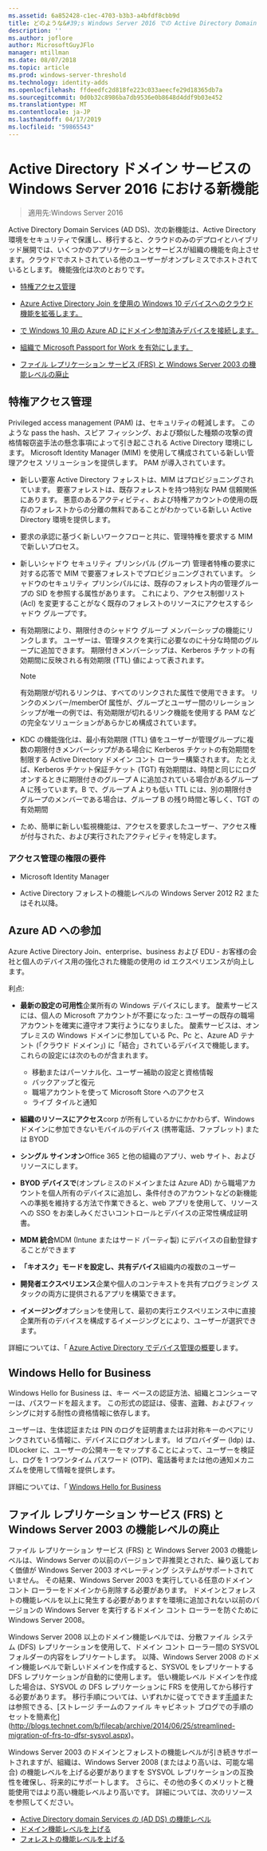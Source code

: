 ```yaml
---
ms.assetid: 6a852428-c1ec-4703-b3b3-a4bfdf8cbb9d
title: どのような&#39;s Windows Server 2016 での Active Directory Domain Services の新機能
description: ''
ms.author: joflore
author: MicrosoftGuyJFlo
manager: mtillman
ms.date: 08/07/2018
ms.topic: article
ms.prod: windows-server-threshold
ms.technology: identity-adds
ms.openlocfilehash: ffdeedfc2d818fe223c033aeecfe29d18365db7a
ms.sourcegitcommit: 0d0b32c8986ba7db9536e0b8648d4ddf9b03e452
ms.translationtype: MT
ms.contentlocale: ja-JP
ms.lasthandoff: 04/17/2019
ms.locfileid: "59865543"
---
```

# <a name="whats-new-in-active-directory-domain-services-for-windows-server-2016"></a>Active Directory ドメイン サービスの Windows Server 2016 における新機能

>適用先:Windows Server 2016

Active Directory Domain Services (AD DS)、次の新機能は、Active Directory 環境をセキュリティで保護し、移行すると、クラウドのみのデプロイとハイブリッド展開では、いくつかのアプリケーションとサービスが組織の機能を向上させます。クラウドでホストされている他のユーザーがオンプレミスでホストされているとします。 機能強化は次のとおりです。  
  
- [特権アクセス管理](https://docs.microsoft.com/microsoft-identity-manager/pam/privileged-identity-management-for-active-directory-domain-services)  
  
- [Azure Active Directory Join を使用の Windows 10 デバイスへのクラウド機能を拡張します。](https://azure.microsoft.com/documentation/articles/active-directory-azureadjoin-overview/)
  
- [で Windows 10 用の Azure AD にドメイン参加済みデバイスを接続します。](https://azure.microsoft.com/documentation/articles/active-directory-azureadjoin-devices-group-policy/)
  
- [組織で Microsoft Passport for Work を有効にします。](https://azure.microsoft.com/documentation/articles/active-directory-azureadjoin-passport-deployment/)
  
- [ファイル レプリケーション サービス (FRS) と Windows Server 2003 の機能レベルの廃止](ad-ds/active-directory-functional-levels.md)  
  
## <a name="privileged-access-management"></a>特権アクセス管理

Privileged access management (PAM) は、セキュリティの軽減します。 このような pass the hash、スピア フィッシング、および類似した種類の攻撃の資格情報窃盗手法の懸念事項によって引き起こされる Active Directory 環境にします。 Microsoft Identity Manager (MIM) を使用して構成されている新しい管理アクセス ソリューションを提供します。 PAM が導入されています。  
  
- 新しい要塞 Active Directory フォレストは、MIM はプロビジョニングされています。 要塞フォレストは、既存フォレストを持つ特別な PAM 信頼関係にあります。 悪意のあるアクティビティ、および特権アカウントの使用の既存のフォレストからの分離の無料であることがわかっている新しい Active Directory 環境を提供します。  
  
- 要求の承認に基づく新しいワークフローと共に、管理特権を要求する MIM で新しいプロセス。  
  
- 新しいシャドウ セキュリティ プリンシパル (グループ) 管理者特権の要求に対する応答で MIM で要塞フォレストでプロビジョニングされています。 シャドウのセキュリティ プリンシパルには、既存のフォレスト内の管理グループの SID を参照する属性があります。 これにより、アクセス制御リスト (Acl) を変更することがなく既存のフォレストのリソースにアクセスするシャドウ グループです。  
  
- 有効期限により、期限付きのシャドウ グループ メンバーシップの機能にリンクします。 ユーザーは、管理タスクを実行に必要なのに十分な時間のグループに追加できます。 期限付きメンバーシップは、Kerberos チケットの有効期間に反映される有効期限 (TTL) 値によって表されます。  
  
    > [!NOTE]  
    > 有効期限が切れるリンクは、すべてのリンクされた属性で使用できます。 リンクのメンバー/memberOf 属性が、グループとユーザー間のリレーションシップが唯一の例では、有効期限が切れるリンク機能を使用する PAM などの完全なソリューションがあらかじめ構成されています。  
  
- KDC の機能強化は、最小有効期限 (TTL) 値をユーザーが管理グループに複数の期限付きメンバーシップがある場合に Kerberos チケットの有効期間を制限する Active Directory ドメイン コント ローラー構築されます。 たとえば、Kerberos チケット保証チケット (TGT) 有効期間は、時間と同じにログオンするときに期限付きのグループ A に追加されている場合があるグループ A に残っています。B で、グループ A よりも低い TTL には、別の期限付きグループのメンバーである場合は、グループ B の残り時間と等しく、TGT の有効期間  
  
- ため、簡単に新しい監視機能は、アクセスを要求したユーザー、アクセス権が付与された、および実行されたアクティビティを特定します。  

### <a name="requirements-for-privileged-access-management"></a>アクセス管理の権限の要件
  
- Microsoft Identity Manager  
  
- Active Directory フォレストの機能レベルの Windows Server 2012 R2 またはそれ以降。  
  
## <a name="azure-ad-join"></a>Azure AD への参加

Azure Active Directory Join、enterprise、business および EDU - お客様の会社と個人のデバイス用の強化された機能の使用の id エクスペリエンスが向上します。  
  
利点:  
  
- **最新の設定の可用性**企業所有の Windows デバイスにします。 酸素サービスには、個人の Microsoft アカウントが不要になった: ユーザーの既存の職場アカウントを確実に遵守オフ実行ようになりました。 酸素サービスは、オンプレミスの Windows ドメインに参加している Pc、Pc と、Azure AD テナント (「クラウド ドメイン」) に「結合」されているデバイスで機能します。 これらの設定には次のものが含まれます。  

   - 移動またはパーソナル化、ユーザー補助の設定と資格情報  
   - バックアップと復元  
   - 職場アカウントを使って Microsoft Store へのアクセス  
   - ライブ タイルと通知  
  
- **組織のリソースにアクセス**corp が所有しているかにかかわらず、Windows ドメインに参加できないモバイルのデバイス (携帯電話、ファブレット) または BYOD  
- **シングル サインオン**Office 365 と他の組織のアプリ、web サイト、およびリソースにします。  
- **BYOD デバイスで**(オンプレミスのドメインまたは Azure AD) から職場アカウントを個人所有のデバイスに追加し、条件付きのアカウントなどの新機能への準拠を維持する方法で作業できると、web アプリを使用して、リソースへの SSO をお楽しみくださいコントロールとデバイスの正常性構成証明書。  
- **MDM 統合**MDM (Intune またはサード パーティ製) にデバイスの自動登録することができます  
- **「キオスク」モードを設定し、共有デバイス**組織内の複数のユーザー  
- **開発者エクスペリエンス**企業や個人のコンテキストを共有プログラミング スタックの両方に提供されるアプリを構築できます。  
- **イメージング**オプションを使用して、最初の実行エクスペリエンス中に直接企業所有のデバイスを構成するイメージングとにより、ユーザーが選択できます。  
  
詳細については、「 [Azure Active Directory でデバイス管理の概要](https://docs.microsoft.com/azure/active-directory/devices/overview)します。  
  
## <a name="windows-hello-for-business"></a>Windows Hello for Business

Windows Hello for Business は、キー ベースの認証方法、組織とコンシューマーは、パスワードを超えます。 この形式の認証は、侵害、盗難、およびフィッシングに対する耐性の資格情報に依存します。  
  
ユーザーは、生体認証または PIN のログを証明書または非対称キーのペアにリンクされている情報に、デバイスにログオンします。 Id プロバイダー (Idp) は、IDLocker に、ユーザーの公開キーをマップすることによって、ユーザーを検証し、ログを 1 つワンタイム パスワード (OTP)、電話番号または他の通知メカニズムを使用して情報を提供します。  
  
詳細については、「 [Windows Hello for Business](https://docs.microsoft.com/windows/security/identity-protection/hello-for-business/hello-identity-verification)  
  
## <a name="deprecation-of-file-replication-service-frs-and-windows-server-2003-functional-levels"></a>ファイル レプリケーション サービス (FRS) と Windows Server 2003 の機能レベルの廃止

ファイル レプリケーション サービス (FRS) と Windows Server 2003 の機能レベルは、Windows Server の以前のバージョンで非推奨とされた、繰り返しておく価値が Windows Server 2003 オペレーティング システムがサポートされていません。 その結果、Windows Server 2003 を実行している任意のドメイン コント ローラーをドメインから削除する必要があります。 ドメインとフォレストの機能レベルを以上に発生する必要がありますを環境に追加されない以前のバージョンの Windows Server を実行するドメイン コント ローラーを防ぐために Windows Server 2008。

Windows Server 2008 以上のドメイン機能レベルでは、分散ファイル システム (DFS) レプリケーションを使用して、ドメイン コント ローラー間の SYSVOL フォルダーの内容をレプリケートします。 以降、Windows Server 2008 のドメイン機能レベルで新しいドメインを作成すると、SYSVOL をレプリケートする DFS レプリケーションが自動的に使用します。 低い機能レベル ドメインを作成した場合は、SYSVOL の DFS レプリケーションに FRS を使用してから移行する必要があります。 移行手順については、いずれかに従ってできます[手順](https://docs.microsoft.com/previous-versions/windows/it-pro/windows-server-2008-R2-and-2008/dd640019\(v=ws.10\))または参照できる、[ストレージ チームのファイル キャビネット ブログでの手順のセットを簡素化](http://blogs.technet.com/b/filecab/archive/2014/06/25/streamlined-migration-of-frs-to-dfsr-sysvol.aspx)。  
  
Windows Server 2003 のドメインとフォレストの機能レベルが引き続きサポートされますが、組織は、Windows Server 2008 (またはより高いは、可能な場合) の機能レベルを上げる必要がありますを SYSVOL レプリケーションの互換性を確保し、将来的にサポートします。 さらに、その他の多くのメリットと機能使用ではより高い機能レベルより高いです。 詳細については、次のリソースを参照してください。  

- [Active Directory domain Services の (AD DS) の機能レベル](ad-ds/active-directory-functional-levels.md)  
- [ドメイン機能レベルを上げる](https://docs.microsoft.com/previous-versions/windows/it-pro/windows-server-2008-R2-and-2008/cc753104\(v=ws.11\))  
- [フォレストの機能レベルを上げる](https://docs.microsoft.com/previous-versions/windows/it-pro/windows-server-2008-R2-and-2008/cc730985\(v=ws.11\))  
